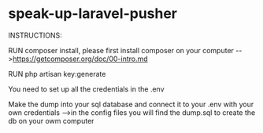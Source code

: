 # speak-up-laravel-pusher

INSTRUCTIONS: 

RUN composer install, please first install composer on your computer
-->https://getcomposer.org/doc/00-intro.md

RUN php artisan key:generate

You need to set up all the credentials in the .env 

Make the dump into your sql database and connect it to your .env with your own credentials
-->in the config files you will find the dump.sql to create the db on your owm computer 

